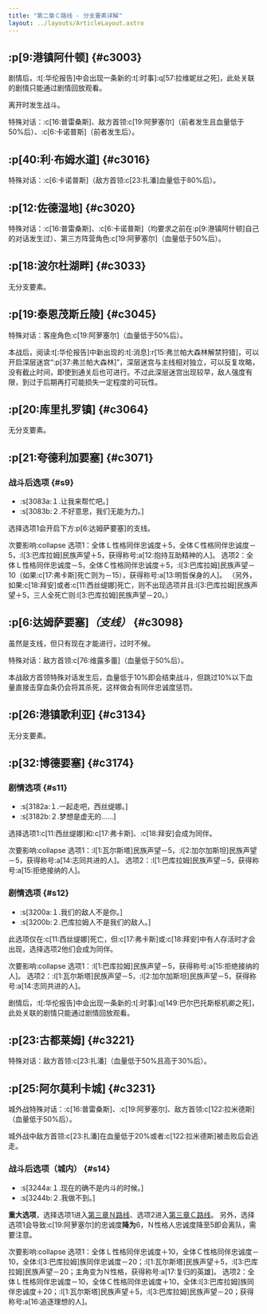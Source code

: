 ```yaml
---
title: "第二章Ｃ路线 - 分支要素详解"
layout: ../layouts/ArticleLayout.astro
---
```


<!-- 「就算事与愿违我也绝不放弃」 -->


## :p[9:港镇阿什顿] {#c3003} <!--2a_2-->

剧情后，:t[:华伦报告]中会出现一条新的:t[:时事]:q[57:拉维妮丝之死]，此处关联的剧情只能通过剧情回放观看。

离开时发生战斗。

特殊对话：:c[16:普雷桑斯]、敌方首领:c[19:阿萝塞尔]（前者发生且血量低于50%后）、:c[6:卡诺普斯]（前者发生后）。


## :p[40:利·布姆水道] {#c3016} <!--2a_13-->

特殊对话：:c[6:卡诺普斯]（敌方首领:c[23:扎潘]血量低于80%后）。


## :p[12:佐德湿地] {#c3020} <!--2a_17-->

特殊对话：:c[16:普雷桑斯]、:c[6:卡诺普斯]（均要求之前在:p[9:港镇阿什顿]自己的对话发生过）、第三方阵营角色:c[19:阿萝塞尔]（血量低于50%后）。


## :p[18:波尔杜湖畔] {#c3033} <!--2a_25_a-->

无分支要素。


## :p[19:泰恩茂斯丘陵] {#c3045} <!--2a_29_a-->

特殊对话：客座角色:c[19:阿萝塞尔]（血量低于50%后）。

本战后，阅读:t[:华伦报告]中新出现的:t[:消息]:r[15:弗兰帕大森林解禁狩猎]，可以开启深层迷宫“:p[37:弗兰帕大森林]”，深层迷宫与主线相对独立，可以反复攻略，没有截止时间，即使到通关后也可进行。不过此深层迷宫出现较早，敌人强度有限，到过于后期再打可能损失一定程度的可玩性。


## :p[20:库里扎罗镇] {#c3064} <!--2a_36-->

无分支要素。


## :p[21:夸德利加要塞] {#c3071} <!--2a_40_a-->

### 战斗后选项 {#s9}

* :s[3083a:１.让我来帮忙吧。]
* :s[3083b:２.不好意思，我们无能为力。]

<!--此选项仅在:c[18:拜安]存活且第一章:c[11:西丝缇娜]也存活时才会出现，-->
选择选项1会开启下方:p[6:达姆萨要塞]的支线。

次要影响:collapse
选项1：全体Ｌ性格同伴忠诚度＋5，全体Ｃ性格同伴忠诚度－5，:l[3:巴库拉姆]民族声望＋5，获得称号:a[12:抱持互助精神的人]。
选项2：全体Ｌ性格同伴忠诚度－5，全体Ｃ性格同伴忠诚度＋5，:l[3:巴库拉姆]民族声望－10（如果:c[17:弗卡斯]死亡则为－15），获得称号:a[13:明哲保身的人]。
（另外，如果:c[18:拜安]或者:c[11:西丝缇娜]死亡，则不出现选项并且:l[3:巴库拉姆]民族声望＋5，三人全死亡则:l[3:巴库拉姆]民族声望－20。）


## :p[6:达姆萨要塞]*（支线）* {#c3098} <!--2a_56_a-->

虽然是支线，但只有现在才能进行，过时不候。

特殊对话：敌方首领:c[76:维露多蕾]（血量低于50%后）。

本战敌方首领特殊对话发生后，血量低于10%即会结束战斗，但跳过10%以下血量直接击穿血条仍会将其杀死，这样做会有同伴忠诚度惩罚。


## :p[26:港镇歌利亚] {#c3134} <!--2a_69_a-->

无分支要素。


## :p[32:博德要塞] {#c3174} <!--2a_75-->

### 剧情选项 {#s11}

* :s[3182a:１.一起走吧，西丝缇娜。]
* :s[3182b:２.梦想是虚无的……]

<!--此选项仅在:c[11:西丝缇娜]被救出时才会出现，-->
选择选项1:c[11:西丝缇娜]和:c[17:弗卡斯]、:c[18:拜安]会成为同伴。

次要影响:collapse
选项1：:l[1:瓦尔斯塔]民族声望－5，:l[2:加尔加斯坦]民族声望－5，获得称号:a[14:志同共进的人]。
选项2：:l[1:巴库拉姆]民族声望－5，获得称号:a[15:拒绝接纳的人]。

### 剧情选项 {#s12}

* :s[3200a:１.我们的敌人不是你。]
* :s[3200b:２.巴库拉姆人不是我们的敌人。]

此选项仅在:c[11:西丝缇娜]死亡，但:c[17:弗卡斯]或:c[18:拜安]中有人存活时才会出现，选择选项2他们会成为同伴。

次要影响:collapse
选项1：:l[1:巴库拉姆]民族声望－5，获得称号:a[15:拒绝接纳的人]。
选项2：:l[1:瓦尔斯塔]民族声望－5，:l[2:加尔加斯坦]民族声望－5，获得称号:a[14:志同共进的人]。

剧情后，:t[:华伦报告]中会出现一条新的:t[:时事]:q[149:巴尔巴托斯枢机卿之死]，此处关联的剧情只能通过剧情回放观看。


## :p[23:古都莱姆] {#c3221} <!--2a_93-->

特殊对话：敌方首领:c[23:扎潘]（血量低于50%且高于30%后）。


## :p[25:阿尔莫利卡城] {#c3231} <!--2a_98-->

城外战特殊对话：:c[16:普雷桑斯]、:c[19:阿萝塞尔]、敌方首领:c[122:拉米德斯]（血量低于50%后）。

城外战中敌方首领:c[23:扎潘]在血量低于20%或者:c[122:拉米德斯]被击败后会逃走。

### 战斗后选项（城内） {#s14}

* :s[3244a:１.现在的确不是内斗的时候。]
* :s[3244b:２.我做不到。]

**重大选项**，选择选项1进入[第三章Ｎ路线](./optiondetails-3n)、选项2进入[第三章Ｃ路线](./optiondetails-3c)。
另外，选择选项1会导致:c[19:阿萝塞尔]的忠诚度**降为**6，Ｎ性格人忠诚度降至5即会离队，需要注意。

次要影响:collapse
选项1：全体Ｌ性格同伴忠诚度＋10，全体Ｃ性格同伴忠诚度－10，全体:l[3:巴库拉姆]族同伴忠诚度－20；:l[1:瓦尔斯塔]民族声望＋5，:l[3:巴库拉姆]民族声望－20；主角变为Ｎ性格，获得称号:a[17:复归的英雄]。
选项2：全体Ｌ性格同伴忠诚度－10，全体Ｃ性格同伴忠诚度＋10，全体:l[3:巴库拉姆]族同伴忠诚度＋20；:l[1:瓦尔斯塔]民族声望＋5，:l[3:巴库拉姆]民族声望－20；获得称号:a[16:追逐理想的人]。
